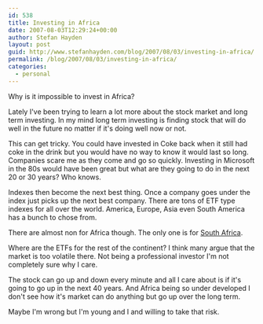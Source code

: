 ```yaml
---
id: 538
title: Investing in Africa
date: 2007-08-03T12:29:24+00:00
author: Stefan Hayden
layout: post
guid: http://www.stefanhayden.com/blog/2007/08/03/investing-in-africa/
permalink: /blog/2007/08/03/investing-in-africa/
categories:
  - personal
---
```

<p>Why is it impossible to invest in Africa?</p>
<p>Lately I've been trying to learn a lot more about the stock market and long term investing. In my mind long term investing is finding stock that will do well in the future no matter if it's doing well now or not.</p>
<p>This can get tricky. You could have invested in Coke back when it still had coke in the drink but you would have no way to know it would last so long. Companies scare me as they come and go so quickly. Investing in Microsoft in the 80s would have been great but what are they going to do in the next 20 or 30 years? Who knows.</p>
<p>Indexes then become the next best thing. Once a company goes under the index just picks up the next best company. There are tons of ETF type indexes for all over the world. America, Europe, Asia even South America has a bunch to chose from.</p>
<p>There are almost non for Africa though. The only one is for <a href="http://finance.google.com/finance?q=EZA">South Africa</a>.</p>
<p>Where are the ETFs for the rest of the continent? I think many argue that the market is too volatile there. Not being a professional investor I'm not completely sure why I care.</p>
<p>The stock can go up and down every minute and all I care about is if it's going to go up in the next 40 years. And Africa being so under developed I don't see how it's market can do anything but go up over the long term.</p>
<p>Maybe I'm wrong but I'm young and I and willing to take that risk.
</p>

